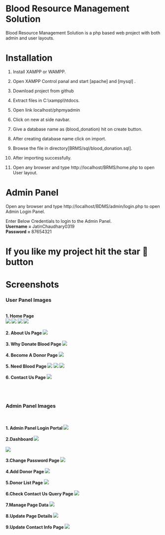 # Blood Resource Management Solution

Blood Resource Management Solution is a php based web project with both admin and user layouts.

# Installation

1. Install XAMPP or WAMPP.

2. Open XAMPP Control panal and start [apache] and [mysql] .

3. Download project from github
     
4. Extract files in C:\xampp\htdocs.

5. Open link localhost/phpmyadmin

6. Click on new at side navbar.

7. Give a database name as (blood_donation) hit on create button.

8. After creating database name click on import.

9. Browse the file in directory[BRMS/sql/blood_donation.sql].

10. After importing successfully.

11. Open any browser and type http://localhost/BRMS/home.php to open User layout.
     
# Admin Panel
   Open any browser and type http://localhost/BDMS/admin/login.php to open Admin Login Panel.
   
   Enter Below Credentials to login to the Admin Panel.<br>
   <b> Username = </b> JatinChaudhary0319<br>
   <b>Password = </b> 87654321
   
# If you like my project hit the star 🌟 button

# Screenshots

<h3> User Panel Images </h3>
<br><b>1. Home Page 
   <br>
   <img src="https://user-images.githubusercontent.com/54537819/96302170-efe43480-1015-11eb-85f0-f419cf18e34b.png">
   <img src="https://user-images.githubusercontent.com/54537819/96302619-be1f9d80-1016-11eb-853e-fc463fa09ffd.png">
   <img src="https://user-images.githubusercontent.com/54537819/96302799-0048df00-1017-11eb-833a-5956683f1d07.png">
   <img src="https://user-images.githubusercontent.com/54537819/96302421-6e40d680-1016-11eb-8939-b7b09ed1e997.png">
   <br>
   <br>
   2. About Us Page
   <img src="https://user-images.githubusercontent.com/54537819/96301335-ac3cfb00-1014-11eb-84c1-092ddb1480e6.png">
   <br>
   <br>
   3. Why Donate Blood Page
   <img src="https://user-images.githubusercontent.com/54537819/96301343-af37eb80-1014-11eb-8aa8-35ad178ba3e7.png">
   <br>
   <br>
   4. Become A Donor Page
   <img src="https://user-images.githubusercontent.com/54537819/96301357-b3640900-1014-11eb-9956-c630873a396b.png">
   <br>
   <br>
   5. Need Blood Page
   <img src="https://user-images.githubusercontent.com/54537819/96301362-b6f79000-1014-11eb-9839-79178b5b248e.png">
   <img src="https://user-images.githubusercontent.com/54537819/96303874-ca0c5f00-1018-11eb-9fa0-aa773af1bb27.png">
   <img src="https://user-images.githubusercontent.com/54537819/96303701-769a1100-1018-11eb-98a3-b40c9068840a.png">
   <br>
   <br>
   6. Contact Us Page
   <img src="https://user-images.githubusercontent.com/54537819/96303477-10ad8980-1018-11eb-9b9b-8629ad48fa2b.png">
   
   <br>
   <br><br>
   <br>
   <h3> Admin Panel Images </h3>
   <br>
   <br>1. Admin Panel Login Portal
   <img src="https://user-images.githubusercontent.com/54537819/96365985-43fc2f80-1162-11eb-801c-056f973e61b4.png">
   <br>
   <br>
   2.Dashboard 
   <img src="https://user-images.githubusercontent.com/54537819/96366040-ace3a780-1162-11eb-86d9-9270b8931b70.png"><br><br>
   <img src="https://user-images.githubusercontent.com/54537819/96366049-ba992d00-1162-11eb-84e8-b90fb507f20d.png">
   <br><br>
   3.Change Password Page
   <img src="https://user-images.githubusercontent.com/54537819/96366158-75c1c600-1163-11eb-909b-2021d5cd2b06.png">
   <br><br>
   4.Add Donor Page
   <img src="https://user-images.githubusercontent.com/54537819/96366077-e3212700-1162-11eb-9f81-7d0dca60e913.png">
   <br>
   <br>
   5.Donor List Page
   <img src="https://user-images.githubusercontent.com/54537819/96366097-fdf39b80-1162-11eb-99cc-8506d03c900d.png">
   <br><br>
   6.Check Contact Us Query Page
   <img src="https://user-images.githubusercontent.com/54537819/96366120-1c599700-1163-11eb-9fa4-55355192d1b8.png">
   <br><br>
   7.Manage Page Data
   <img src="https://user-images.githubusercontent.com/54537819/96366140-4f9c2600-1163-11eb-86fc-65d9094f0807.png">
   <br>
   <br>
   8.Update Page Details
   <img src="https://user-images.githubusercontent.com/54537819/96366183-938f2b00-1163-11eb-8f3a-4cb90e877c11.png">
   <br>
   <br>
   9.Update Contact Info Page
   <img src="https://user-images.githubusercontent.com/54537819/96366208-b15c9000-1163-11eb-8163-e2d9f9bc4af5.png">
   
   
